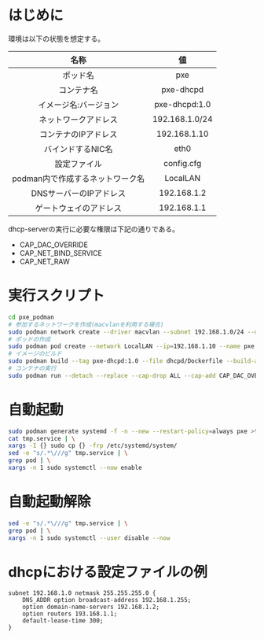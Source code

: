 # はじめに
環境は以下の状態を想定する。

|名称|値|
|:-:|:-:|
|ポッド名|pxe|
|コンテナ名|pxe-dhcpd|
|イメージ名:バージョン|pxe-dhcpd:1.0|
|ネットワークアドレス|192.168.1.0/24|
|コンテナのIPアドレス|192.168.1.10|
|バインドするNIC名|eth0|
|設定ファイル|config.cfg|
|podman内で作成するネットワーク名|LocalLAN|
|DNSサーバーのIPアドレス|192.168.1.2|
|ゲートウェイのアドレス|192.168.1.1|

dhcp-serverの実行に必要な権限は下記の通りである。
- CAP_DAC_OVERRIDE
- CAP_NET_BIND_SERVICE
- CAP_NET_RAW

# 実行スクリプト
```bash
cd pxe_podman
# 参加するネットワークを作成(macvlanを利用する場合)
sudo podman network create --driver macvlan --subnet 192.168.1.0/24 --opt parent=eth0 LocalLAN
# ポッドの作成
sudo podman pod create --network LocalLAN --ip=192.168.1.10 --name pxe
# イメージのビルド
sudo podman build --tag pxe-dhcpd:1.0 --file dhcpd/Dockerfile --build-arg CONFIG_FILE=config.cfg .
# コンテナの実行
sudo podman run --detach --replace --cap-drop ALL --cap-add CAP_DAC_OVERRIDE,CAP_NET_BIND_SERVICE,CAP_NET_RAW --pod pxe --name pxe-dhcpd dhcp:1.0
```

# 自動起動
```sh
sudo podman generate systemd -f -n --new --restart-policy=always pxe >tmp.service
cat tmp.service | \
xargs -I {} sudo cp {} -frp /etc/systemd/system/
sed -e "s/.*\///g" tmp.service | \
grep pod | \
xargs -n 1 sudo systemctl --now enable
```

# 自動起動解除
```sh
sed -e "s/.*\///g" tmp.service | \
grep pod | \
xargs -n 1 sudo systemctl --user disable --now
```

# dhcpにおける設定ファイルの例
```
subnet 192.168.1.0 netmask 255.255.255.0 {
    DNS_ADDR option broadcast-address 192.168.1.255;
    option domain-name-servers 192.168.1.2;
    option routers 193.168.1.1;
    default-lease-time 300;
}
```